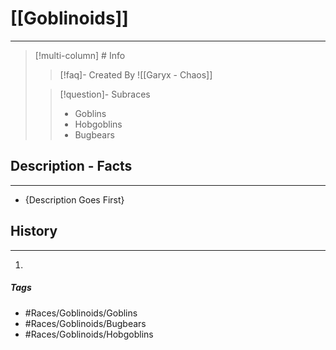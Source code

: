 # [[Goblinoids]] 
---
>[!multi-column] # Info
>>[!faq]- Created By 
>>![[Garyx - Chaos]]
>
>>[!question]-  Subraces
>> - Goblins
>> - Hobgoblins
>> - Bugbears

## Description - Facts
---
- {Description Goes First}


## History
---
1. 

##### Tags
- #Races/Goblinoids/Goblins 
- #Races/Goblinoids/Bugbears 
- #Races/Goblinoids/Hobgoblins 


